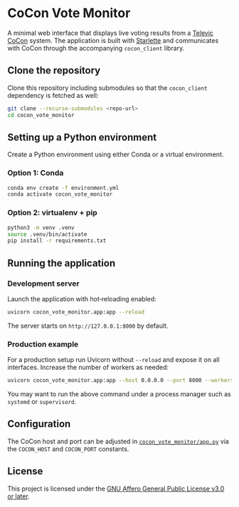 # CoCon Vote Monitor

A minimal web interface that displays live voting results from a [Televic CoCon](https://www.televic-conference.com/) system. The application is built with [Starlette](https://www.starlette.io/) and communicates with CoCon through the accompanying `cocon_client` library.

## Clone the repository

Clone this repository including submodules so that the `cocon_client` dependency is fetched as well:

```bash
git clone --recurse-submodules <repo-url>
cd cocon_vote_monitor
```

## Setting up a Python environment

Create a Python environment using either Conda or a virtual environment.

### Option 1: Conda

```bash
conda env create -f environment.yml
conda activate cocon_vote_monitor
```

### Option 2: virtualenv + pip

```bash
python3 -m venv .venv
source .venv/bin/activate
pip install -r requirements.txt
```

## Running the application

### Development server

Launch the application with hot‑reloading enabled:

```bash
uvicorn cocon_vote_monitor.app:app --reload
```

The server starts on `http://127.0.0.1:8000` by default.

### Production example

For a production setup run Uvicorn without `--reload` and expose it on all interfaces. Increase the number of workers as needed:

```bash
uvicorn cocon_vote_monitor.app:app --host 0.0.0.0 --port 8000 --workers 4
```

You may want to run the above command under a process manager such as `systemd` or `supervisord`.

## Configuration

The CoCon host and port can be adjusted in [`cocon_vote_monitor/app.py`](cocon_vote_monitor/app.py) via the `COCON_HOST` and `COCON_PORT` constants.

## License

This project is licensed under the [GNU Affero General Public License
v3.0 or later](https://www.gnu.org/licenses/agpl-3.0-standalone.html).

